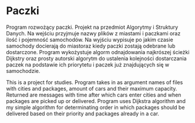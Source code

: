 # Paczki
Program rozwożący paczki.
Projekt na przedmiot Algorytmy i Struktury Danych.
Na wejściu przyjmuje nazwy plików z miastami i paczkami oraz ilość i pojemność samochodów.
Na wyjściu wypisuje po jakim czasie samochody docierają do miastoraz kiedy paczki zostają odebrane lub dostarczone.
Program wykożystuje algorm odnajdowania najkrószej ścieżki Dijkstry oraz prosty autorski algorytm do ustalenia kolejności dostarczania paczek na podstawie ich priorytetu i paczek już znajdujących się w samochodzie.

This is a project for studies.
Program takes in as argument names of files with cities and packages, amount of cars and their maximum capacity.
Returned are messages with time after which cars enter cities and when packages are picked up or delivered.
Program uses Dijkstra algorithm and my simple algorithm for determinating order in which packages should be delivered based on their priority and packages already in a car.
